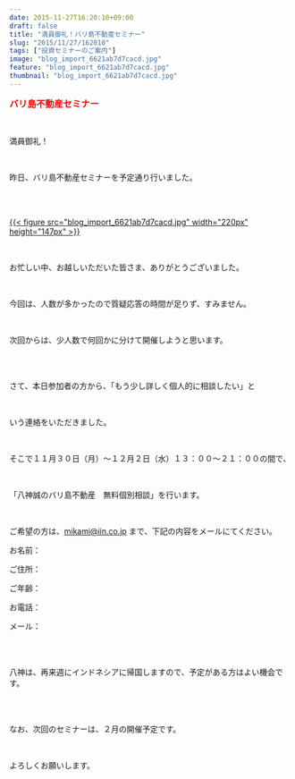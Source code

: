 ```yaml
---
date: 2015-11-27T16:20:10+09:00
draft: false
title: "満員御礼！バリ島不動産セミナー"
slug: "2015/11/27/162010"
tags: ["投資セミナーのご案内"]
image: "blog_import_6621ab7d7cacd.jpg"
feature: "blog_import_6621ab7d7cacd.jpg"
thumbnail: "blog_import_6621ab7d7cacd.jpg"
---
```

<p><font color="#ff0000" size="3"><strong>バリ島不動産セミナー</strong></font></p><br/><p>満員御礼！</p><br/><p>昨日、バリ島不動産セミナーを予定通り行いました。</p><br/><p><br/><a href="blog_import_6621ab7ec3e36.jpg">{{< figure src="blog_import_6621ab7d7cacd.jpg" width="220px" height="147px" >}}</a><br/></p><br/><p>お忙しい中、お越しいただいた皆さま、ありがとうございました。</p><br/><p>今回は、人数が多かったので質疑応答の時間が足りず、すみません。</p><br/><p>次回からは、少人数で何回かに分けて開催しようと思います。</p><br/><br/><p>さて、本日参加者の方から、「もう少し詳しく個人的に相談したい」と</p><br/><p>いう連絡をいただきました。</p><br/><p>そこで１１月３０日（月）～１２月２日（水）１３：００～２１：００の間で、</p><br/><p>「八神誠のバリ島不動産　無料個別相談」を行います。</p><br/><p>ご希望の方は、<a href="mailto:mikami@iin.co.jp">mikami@iin.co.jp</a> まで、下記の内容をメールにてください。</p><p>お名前：</p><p>ご住所：</p><p>ご年齢：</p><p>お電話：</p><p>メール：</p><br/><br/><p>八神は、再来週にインドネシアに帰国しますので、予定がある方はよい機会です。</p><br/><br/><p>なお、次回のセミナーは、２月の開催予定です。</p><br/><p>よろしくお願いします。</p><br/>

